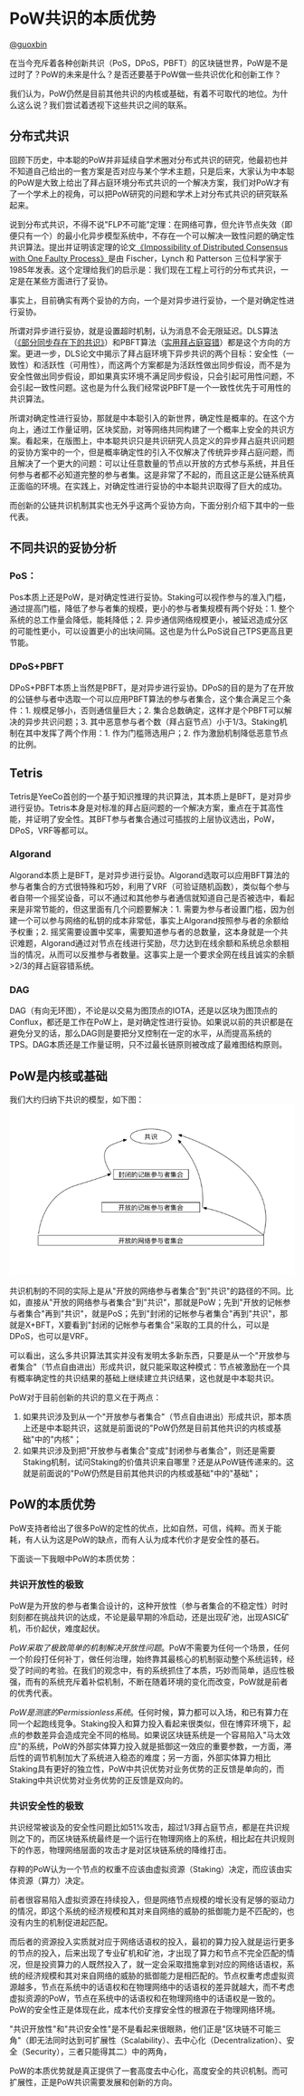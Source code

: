 # PoW共识的本质优势

[@guoxbin](https://github.com/guoxbin)

在当今充斥着各种创新共识（PoS，DPoS，PBFT）的区块链世界，PoW是不是过时了？PoW的未来是什么？是否还要基于PoW做一些共识优化和创新工作？

我们认为，PoW仍然是目前其他共识的内核或基础，有着不可取代的地位。为什么这么说？我们尝试着透视下这些共识之间的联系。

## 分布式共识
回顾下历史，中本聪的PoW并非延续自学术圈对分布式共识的研究，他最初也并不知道自己给出的一套方案是否对应与某个学术主题，只是后来，大家认为中本聪的PoW是大致上给出了拜占庭环境分布式共识的一个解决方案，我们对PoW才有了一个学术上的视角，可以把PoW研究的问题和学术上对分布式共识的研究联系起来。

说到分布式共识，不得不说"FLP不可能"定理：在网络可靠，但允许节点失效（即便只有一个）的最小化异步模型系统中，不存在一个可以解决一致性问题的确定性共识算法。提出并证明该定理的论文[《Impossibility of Distributed Consensus with One Faulty Process》](https://groups.csail.mit.edu/tds/papers/Lynch/jacm85.pdf)是由 Fischer，Lynch 和 Patterson 三位科学家于1985年发表。这个定理给我们的启示是：我们现在工程上可行的分布式共识，一定是在某些方面进行了妥协。

事实上，目前确实有两个妥协的方向，一个是对异步进行妥协，一个是对确定性进行妥协。

所谓对异步进行妥协，就是设置超时机制，认为消息不会无限延迟。DLS算法（[《部分同步存在下的共识》](https://groups.csail.mit.edu/tds/papers/Lynch/jacm88.pdf)）和PBFT算法（[实用拜占庭容错](http://pmg.csail.mit.edu/papers/osdi99.pdf)）都是这个方向的方案。更进一步，DLS论文中揭示了拜占庭环境下异步共识的两个目标：安全性（一致性）和活跃性（可用性），而这两个方案都是为活跃性做出同步假设，而不是为安全性做出同步假设，即如果真实环境不满足同步假设，只会引起可用性问题，不会引起一致性问题。这也是为什么我们经常说PBFT是一个一致性优先于可用性的共识算法。

所谓对确定性进行妥协，那就是中本聪引入的新世界，确定性是概率的。在这个方向上，通过工作量证明，区块奖励，对等网络共同构建了一个概率上安全的共识方案。看起来，在版图上，中本聪共识只是共识研究人员定义的异步拜占庭共识问题的妥协方案中的一个，但是概率确定性的引入不仅解决了传统异步拜占庭问题，而且解决了一个更大的问题：可以让任意数量的节点以开放的方式参与系统，并且任何参与者都不必知道完整的参与者集。这是非常了不起的，而且这正是公链系统真正面临的环境。在实践上，对确定性进行妥协的中本聪共识取得了巨大的成功。

而创新的公链共识机制其实也无外乎这两个妥协方向，下面分别介绍下其中的一些代表。

## 不同共识的妥协分析
### PoS：
Pos本质上还是PoW，是对确定性进行妥协。Staking可以视作参与的准入门槛，通过提高门槛，降低了参与者集的规模，更小的参与者集规模有两个好处：1. 整个系统的总工作量会降低，能耗降低；2. 异步通信网络规模更小，被延迟造成分区的可能性更小，可以设置更小的出块间隔。这也是为什么PoS说自己TPS更高且更节能。
    
### DPoS+PBFT
DPoS+PBFT本质上当然是PBFT，是对异步进行妥协。DPoS的目的是为了在开放的公链参与者中选取一个可以应用PBFT算法的参与者集合，这个集合满足三个条件：1. 规模足够小，否则通信量巨大；2. 集合总数确定，这样才是个PBFT可以解决的异步共识问题；3. 其中恶意参与者个数（拜占庭节点）小于1/3。Staking机制在其中发挥了两个作用：1. 作为门槛筛选用户；2. 作为激励机制降低恶意节点的比例。

## Tetris
Tetris是YeeCo首创的一个基于知识推理的共识算法，其本质上是BFT，是对异步进行妥协。Tetris本身是对标准的拜占庭问题的一个解决方案，重点在于其高性能，并证明了安全性。其BFT参与者集合通过可插拔的上层协议选出，PoW，DPoS，VRF等都可以。

### Algorand
Algorand本质上是BFT，是对异步进行妥协。Algorand选取可以应用BFT算法的参与者集合的方式很特殊和巧妙，利用了VRF（可验证随机函数），类似每个参与者自带一个摇奖设备，可以不通过和其他参与者通信就知道自己是否被选中，看起来是非常节能的，但这里面有几个问题要解决：1. 需要为参与者设置门槛，因为创建一个可以参与网络的私钥的成本非常低，事实上Algorand按照参与者的余额给予权重；2. 摇奖需要设置中奖率，需要知道参与者的总数量，这本身就是一个共识难题，Algorand通过对节点在线进行奖励，尽力达到在线余额和系统总余额相当的情况，从而可以反推参与者数量。这事实上是一个要求全网在线且诚实的余额>2/3的拜占庭容错系统。

### DAG
DAG（有向无环图），不论是以交易为图顶点的IOTA，还是以区块为图顶点的Conflux，都还是工作在PoW上，是对确定性进行妥协。如果说以前的共识都是在避免分叉的话，那么DAG则是要把分叉控制在一定的水平，从而提高系统的TPS。DAG本质还是工作量证明，只不过最长链原则被改成了最难图结构原则。

## PoW是内核或基础
我们大约归纳下共识的模型，如下图：
![](../assets/images/consensus-model.jpg)

共识机制的不同的实际上是从"开放的网络参与者集合"到"共识"的路径的不同。比如，直接从"开放的网络参与者集合"到"共识"，那就是PoW；先到"开放的记帐参与者集合"再到"共识"，就是PoS；先到"封闭的记帐参与者集合"再到"共识"，那就是X+BFT，X要看到"封闭的记帐参与者集合"采取的工具的什么，可以是DPoS，也可以是VRF。

可以看出，这么多共识算法其实并没有发明太多新东西，只要是从一个"开放参与者集合"（节点自由进出）形成共识，就只能采取这种模式：节点被激励在一个具有概率确定性的共识结果的基础上继续建立共识结果，这也就是中本聪共识。

PoW对于目前创新的共识的意义在于两点：
1. 如果共识涉及到从一个"开放参与者集合"（节点自由进出）形成共识，那本质上还是中本聪共识，这就是前面说的"PoW仍然是目前其他共识的内核或基础"中的"内核"；
2. 如果共识涉及到把"开放参与者集合"变成"封闭参与者集合"，则还是需要Staking机制，试问Staking的价值共识来自哪里？还是从PoW链传递来的。这就是前面说的"PoW仍然是目前其他共识的内核或基础"中的"基础"；

## PoW的本质优势
PoW支持者给出了很多PoW的定性的优点，比如自然，可信，纯粹。而关于能耗，有人认为这是PoW的缺点，而有人认为成本代价才是安全性的基石。

下面谈一下我眼中PoW的本质优势：
### 共识开放性的极致
PoW是为开放的参与者集合设计的，这种开放性（参与者集合的不稳定性）时时刻刻都在挑战共识的达成，不论是最早期的冷启动，还是出现矿池，出现ASIC矿机，币价起伏，难度起伏。

*PoW采取了极致简单的机制解决开放性问题*。PoW不需要为任何一个场景，任何一个阶段打任何补丁，做任何治理，始终靠其最核心的机制驱动整个系统运转，经受了时间的考验。在我们的观念中，有的系统抓住了本质，巧妙而简单，适应性极强，而有的系统充斥着补偿机制，不断在随着环境的变化而改变，PoW就是前者的优秀代表。

*PoW是测底的Permissionless系统*。任何时候，算力都可以入场，和已有算力在同一个起跑线竞争。Staking投入和算力投入看起来很类似，但在博弈环境下，起点的参数差异会造成完全不同的格局。如果说区块链系统是一个容易陷入"马太效应"的系统，PoW的外部实体算力投入就是抵御这一效应的重要参数，一方面，滞后性的调节机制加大了系统进入稳态的难度；另一方面，外部实体算力相比Staking具有更好的独立性，PoW中共识优势对业务优势的正反馈是单向的，而Staking中共识优势对业务优势的正反馈是双向的。

### 共识安全性的极致
共识经常被谈及的安全性问题比如51%攻击，超过1/3拜占庭节点，都是在共识规则之下的，而区块链系统最终是一个运行在物理网络上的系统，相比起在共识规则下的作恶，物理网络层面的攻击才是对区块链系统的降维打击。

存粹的PoW认为一个节点的权重不应该由虚拟资源（Staking）决定，而应该由实体资源（算力）决定。

前者很容易陷入虚拟资源在持续投入，但是网络节点规模的增长没有足够的驱动力的情况，即这个系统的经济规模和其对来自网络的威胁的抵御能力是不匹配的，也没有内生的机制促进起匹配。

而后者的资源投入实质就对应于网络话语权的投入，最初的算力投入就是运行更多的节点的投入，后来出现了专业矿机和矿池，才出现了算力和节点不完全匹配的情况，但是投资算力的人既然投入了，就一定会采取措施拿到对应的网络话语权，系统的经济规模和其对来自网络的威胁的抵御能力是相匹配的。节点权重考虑虚拟资源越多，节点在系统中的话语权和在物理网络中的话语权的差异就越大，而不考虑虚拟资源的PoW，节点在系统中的话语权和在物理网络中的话语权是一致的。PoW的安全性正是体现在此，成本代价支撑安全性的根源在于物理网络环境。

"共识开放性"和"共识安全性"是不是看起来很眼熟，他们正是"区块链不可能三角"（即无法同时达到可扩展性（Scalability）、去中心化（Decentralization）、安全（Security），三者只能得其二）中的两角，

PoW的本质优势就是真正提供了一套高度去中心化，高度安全的共识机制。而可扩展性，正是PoW共识需要发展和创新的方向。